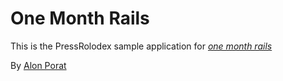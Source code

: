 # One Month Rails

This is the PressRolodex sample application for [*one month rails*](http://onemonthrails.com)

By [Alon Porat](alonpor.at)